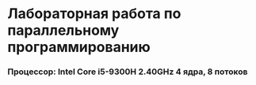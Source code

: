 # Лабораторная работа по параллельному программированию
### Процессор: Intel Core i5-9300H 2.40GHz 4 ядра, 8 потоков

